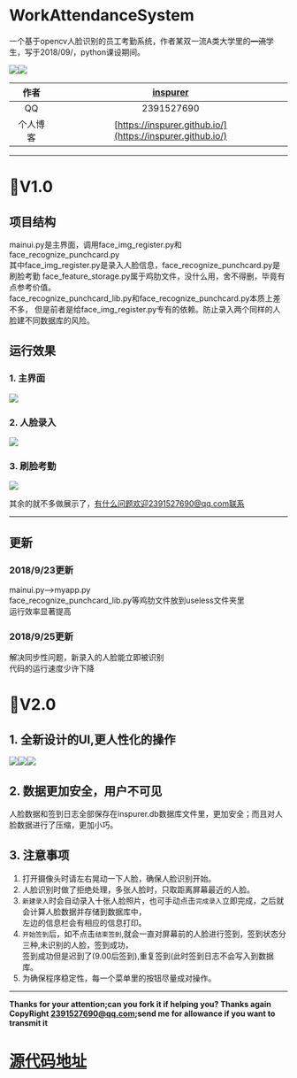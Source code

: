 # WorkAttendanceSystem    
一个基于opencv人脸识别的员工考勤系统，作者某双一流A类大学里的~~一流~~学生，写于2018/09/，python课设期间。  

![](https://img.shields.io/badge/opencv-cv2-green.svg)![](https://img.shields.io/badge/dlib-19.4.0-red.svg)

|作者|[inspurer](https://inspurer.github.io/2018/06/07/%E6%9C%88%E5%B0%8F%E6%B0%B4%E9%95%BF%E7%9A%84%E7%94%B1%E6%9D%A5/#more)|
|:---:|:---:|
|QQ|2391527690|
|个人博客|[https://inspurer.github.io/](https://inspurer.github.io/)|
-----------------------------------------------------------------------------------    

# :dolphin:V1.0    
## 项目结构    
mainui.py是主界面，调用face_img_register.py和face_recognize_punchcard.py   
其中face_img_register.py是录入人脸信息，face_recognize_punchcard.py是刷脸考勤
face_feature_storage.py属于鸡肋文件，没什么用，舍不得删，毕竟有点参考价值。   
face_recognize_punchcard_lib.py和face_recognize_punchcard.py本质上差不多，
但是前者是给face_img_register.py专有的依赖。防止录入两个同样的人脸建不同数据库的风险。   

## 运行效果   
### 1. 主界面   
![](https://i.imgur.com/fNw0Mgj.png)   
### 2. 人脸录入   
![](https://i.imgur.com/Gg3hmBs.png)    
### 3. 刷脸考勤  
![](https://i.imgur.com/ymz7nYV.png)

其余的就不多做展示了，有什么问题欢迎2391527690@qq.com联系      

-----------------------------------------------------------------------------------
## 更新     
### 2018/9/23更新
mainui.py-->myapp.py   
face_recognize_punchcard_lib.py等鸡肋文件放到useless文件夹里    
运行效率显著提高   

### 2018/9/25更新    
解决同步性问题，新录入的人脸能立即被识别    
代码的运行速度少许下降    

# :dolphin:V2.0   
## 1. 全新设计的UI,更人性化的操作    
![](https://i.imgur.com/2dDK3Yo.png)![](https://i.imgur.com/UgpBEwb.png)![](https://i.imgur.com/ABcKPML.png)     
## 2. 数据更加安全，用户不可见
人脸数据和签到日志全部保存在inspurer.db数据库文件里，更加安全；而且对人脸数据进行了压缩，更加小巧。   
## 3. 注意事项       
1. 打开摄像头时请左右晃动一下人脸，确保人脸识别开始。   
2. 人脸识别时做了拒绝处理，多张人脸时，只取距离屏幕最近的人脸。      
3. `新建录入`时会自动录入十张人脸照片，也可手动点击`完成录入`立即完成，之后就会计算人脸数据并存储到数据库中，    
左边的信息栏会有相应的信息打印。   
4. `开始签到`后，如不点击`结束签到`,就会一直对屏幕前的人脸进行签到，签到状态分三种,未识别的人脸，签到成功，   
签到成功但是迟到了(9.00后签到),重复签到(此时签到日志不会写入到数据库。         
5. 为确保程序稳定性，每一个菜单里的按钮尽量成对操作。    

-----------------------------------------------------------------------------------
******Thanks for your attention;can you fork it if helping you? Thanks again******    
****CopyRight 2391527690@qq.com;send me for allowance if you want to transmit it****    


# [源代码地址](https://github.com/inspurer/WorkAttendanceSystem)   

